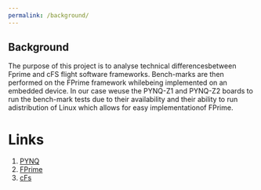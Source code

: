 ```yaml
---
permalink: /background/
---
```


## Background
The purpose of this project is to analyse technical differencesbetween Fprime and cFS flight software frameworks. Bench-marks are then performed on the FPrime framework whilebeing implemented on an embedded device. In our case weuse the PYNQ-Z1 and PYNQ-Z2 boards to run the bench-mark tests due to their availability and their ability to run adistribution of Linux which allows for easy implementationof FPrime.

# Links
1. [PYNQ](PYNQ.md)
2. [FPrime](FPrime.md)
3. [cFs](cFs.md)
